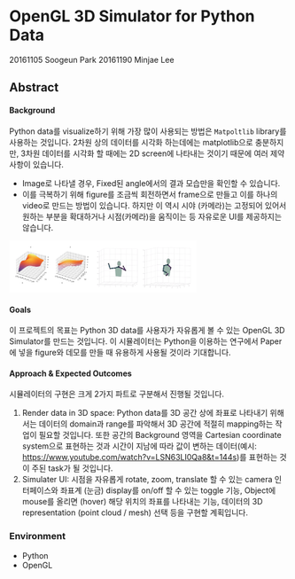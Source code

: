 # OpenGL 3D Simulator for Python Data

20161105 Soogeun Park
20161190 Minjae Lee

## Abstract

#### Background

Python data를 visualize하기 위해 가장 많이 사용되는 방법은 `Matpoltlib` library를 사용하는 것입니다. 2차원 상의 데이터를 시각화 하는데에는 matplotlib으로 충분하지만, 3차원 데이터를 시각화 할 때에는 2D screen에 나타내는 것이기 때문에 여러 제약 사항이 있습니다.

- Image로 나타낼 경우, Fixed된 angle에서의 결과 모습만을 확인할 수 있습니다.
- 이를 극복하기 위해 figure를 조금씩 회전하면서 frame으로 만들고 이를 하나의 video로 만드는 방법이 있습니다. 하지만 이 역시 시야 (카메라)는 고정되어 있어서 원하는 부분을 확대하거나 시점(카메라)을 움직이는 등 자유로운 UI를 제공하지는 않습니다.

<img src="./images/Fig_1.png" alt="스크린샷 2022-11-07 오후 5.04.07" style="zoom:33%;" />

#### Goals

이 프로젝트의 목표는 Python 3D data를 사용자가 자유롭게 볼 수 있는 OpenGL 3D Simulator를 만드는 것입니다. 이 시뮬레이터는 Python을 이용하는 연구에서 Paper에 넣을 figure와 데모를 만들 때 유용하게 사용될 것이라 기대합니다.

#### Approach & Expected Outcomes

시뮬레이터의 구현은 크게 2가지 파트로 구분해서 진행될 것입니다. 

1. Render data in 3D space: Python data를 3D 공간 상에 좌표로 나타내기 위해서는 데이터의 domain과 range를 파악해서 3D 공간에 적절히 mapping하는 작업이 필요할 것입니다. 또한 공간의 Background 영역을 Cartesian coordinate system으로 표현하는 것과 시간이 지남에 따라 값이 변하는 데이터(예시: https://www.youtube.com/watch?v=LSN63LI0Qa8&t=144s)를 표현하는 것이 주된 task가 될 것입니다.
2. Simulater UI: 시점을 자유롭게 rotate, zoom, translate 할 수 있는 camera 인터페이스와 좌표계 (눈금) display를 on/off 할 수 있는 toggle 기능, Object에 mouse를 올리면 (hover) 해당 위치의 좌표를 나타내는 기능, 데이터의 3D representation (point cloud / mesh) 선택 등을 구현할 계획입니다. 

### Environment

- Python
- OpenGL